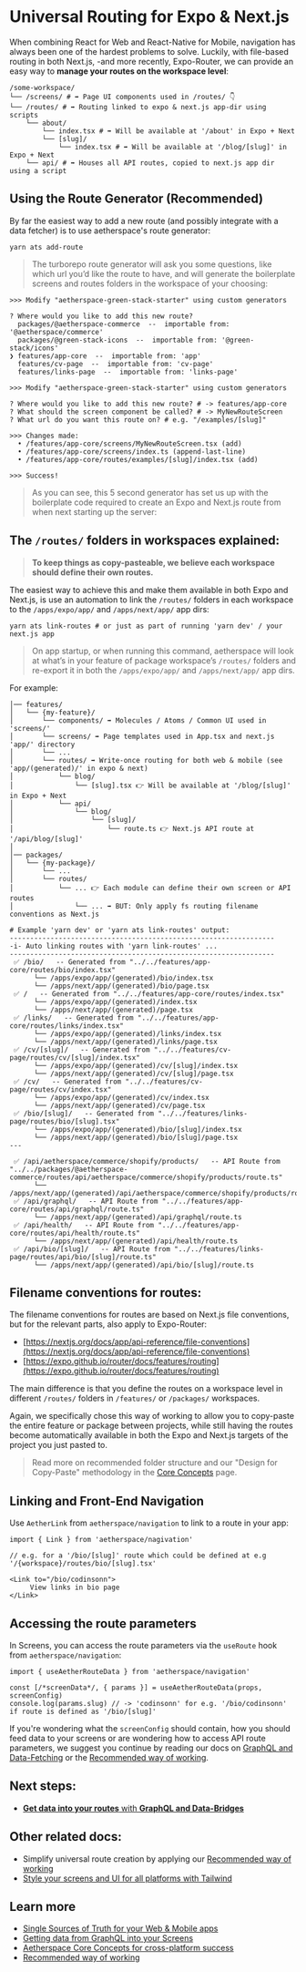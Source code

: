 # Universal Routing for Expo & Next.js

When combining React for Web and React-Native for Mobile, navigation has always been one of the hardest problems to solve. Luckily, with file-based routing in both Next.js, -and more recently, Expo-Router, we can provide an easy way to **manage your routes on the workspace level**:  

```shell
/some-workspace/
└── /screens/ # ➡️ Page UI components used in /routes/ 👇
└── /routes/ # ➡️ Routing linked to expo & next.js app-dir using scripts
    └── about/
        └── index.tsx # ➡️ Will be available at '/about' in Expo + Next
        └── [slug]/
            └── index.tsx # ➡️ Will be available at '/blog/[slug]' in Expo + Next
    └── api/ # ➡️ Houses all API routes, copied to next.js app dir using a script
```

## Using the Route Generator (Recommended)

By far the easiest way to add a new route (and possibly integrate with a data fetcher) is to use aetherspace's route generator:

```shell
yarn ats add-route
```

> The turborepo route generator will ask you some questions, like which url you’d like the route to have, and will generate the boilerplate screens and routes folders in the workspace of your choosing:

```shell
>>> Modify "aetherspace-green-stack-starter" using custom generators

? Where would you like to add this new route? 
  packages/@aetherspace-commerce  --  importable from: '@aetherspace/commerce' 
  packages/@green-stack-icons  --  importable from: '@green-stack/icons' 
❯ features/app-core  --  importable from: 'app' 
  features/cv-page  --  importable from: 'cv-page' 
  features/links-page  --  importable from: 'links-page'
```

```shell
>>> Modify "aetherspace-green-stack-starter" using custom generators

? Where would you like to add this new route? # -> features/app-core
? What should the screen component be called? # -> MyNewRouteScreen
? What url do you want this route on? # e.g. "/examples/[slug]"

>>> Changes made:
  • /features/app-core/screens/MyNewRouteScreen.tsx (add)
  • /features/app-core/screens/index.ts (append-last-line)
  • /features/app-core/routes/examples/[slug]/index.tsx (add)

>>> Success!
```

> As you can see, this 5 second generator has set us up with the boilerplate code required to create an Expo and Next.js route from when next starting up the server:

## The `/routes/` folders in workspaces explained:

> **To keep things as copy-pasteable, we believe each workspace should define their own routes.**

The easiest way to achieve this and make them available in both Expo and Next.js, is use an automation to link the `/routes/` folders in each workspace to the `/apps/expo/app/` and `/apps/next/app/` app dirs:

```shell
yarn ats link-routes # or just as part of running 'yarn dev' / your next.js app
```

> On app startup, or when running this command, aetherspace will look at what’s in your feature of package workspace’s `/routes/` folders and re-export it in both the `/apps/expo/app/` and `/apps/next/app/` app dirs.

For example:

```
│── features/
│   └── {my-feature}/
│       └── components/ ➡️ Molecules / Atoms / Common UI used in 'screens/'
│       └── screens/ ➡️ Page templates used in App.tsx and next.js 'app/' directory
│       └── ...
│       └── routes/ ➡️ Write-once routing for both web & mobile (see 'app/(generated)/' in expo & next)
│           └── blog/
│               └── [slug].tsx 👉 Will be available at '/blog/[slug]' in Expo + Next
│           └── api/
│               └── blog/
│                   └── [slug]/
│                       └── route.ts 👉 Next.js API route at '/api/blog/[slug]'
│
│── packages/
│   └── {my-package}/ 
│       └── ...
│       └── routes/
│           └── ... 👉 Each module can define their own screen or API routes
│               └── ... ➡️ BUT: Only apply fs routing filename conventions as Next.js
```

```shell
# Example 'yarn dev' or 'yarn ats link-routes' output:
-----------------------------------------------------------------
-i- Auto linking routes with 'yarn link-routes' ...
-----------------------------------------------------------------
 ✅ /bio/   -- Generated from "../../features/app-core/routes/bio/index.tsx"
      └── /apps/expo/app/(generated)/bio/index.tsx
      └── /apps/next/app/(generated)/bio/page.tsx
 ✅ /   -- Generated from "../../features/app-core/routes/index.tsx"
      └── /apps/expo/app/(generated)/index.tsx
      └── /apps/next/app/(generated)/page.tsx
 ✅ /links/   -- Generated from "../../features/app-core/routes/links/index.tsx"
      └── /apps/expo/app/(generated)/links/index.tsx
      └── /apps/next/app/(generated)/links/page.tsx
 ✅ /cv/[slug]/   -- Generated from "../../features/cv-page/routes/cv/[slug]/index.tsx"
      └── /apps/expo/app/(generated)/cv/[slug]/index.tsx
      └── /apps/next/app/(generated)/cv/[slug]/page.tsx
 ✅ /cv/   -- Generated from "../../features/cv-page/routes/cv/index.tsx"
      └── /apps/expo/app/(generated)/cv/index.tsx
      └── /apps/next/app/(generated)/cv/page.tsx
 ✅ /bio/[slug]/   -- Generated from "../../features/links-page/routes/bio/[slug].tsx"
      └── /apps/expo/app/(generated)/bio/[slug]/index.tsx
      └── /apps/next/app/(generated)/bio/[slug]/page.tsx
--- 

 ✅ /api/aetherspace/commerce/shopify/products/   -- API Route from "../../packages/@aetherspace-commerce/routes/api/aetherspace/commerce/shopify/products/route.ts"
      └── /apps/next/app/(generated)/api/aetherspace/commerce/shopify/products/route.ts
 ✅ /api/graphql/   -- API Route from "../../features/app-core/routes/api/graphql/route.ts"
      └── /apps/next/app/(generated)/api/graphql/route.ts
 ✅ /api/health/   -- API Route from "../../features/app-core/routes/api/health/route.ts"
      └── /apps/next/app/(generated)/api/health/route.ts
 ✅ /api/bio/[slug]/   -- API Route from "../../features/links-page/routes/api/bio/[slug]/route.ts"
      └── /apps/next/app/(generated)/api/bio/[slug]/route.ts
```

## Filename conventions for routes:

The filename conventions for routes are based on Next.js file conventions, but for the relevant parts, also apply to Expo-Router:
- [https://nextjs.org/docs/app/api-reference/file-conventions](https://nextjs.org/docs/app/api-reference/file-conventions)
- [https://expo.github.io/router/docs/features/routing](https://expo.github.io/router/docs/features/routing)

The main difference is that you define the routes on a workspace level in different `/routes/` folders in `/features/` or `/packages/` workspaces.

Again, we specifically chose this way of working to allow you to copy-paste the entire feature or package between projects, while still having the routes become automatically available in both the Expo and Next.js targets of the project you just pasted to.

> Read more on recommended folder structure and our "Design for Copy-Paste" methodology in the [Core Concepts](/packages/@aetherspace/core/README.md) page.

## Linking and Front-End Navigation

Use `AetherLink` from `aetherspace/navigation` to link to a route in your app:

```tsx
import { Link } from 'aetherspace/nagivation'

// e.g. for a '/bio/[slug]' route which could be defined at e.g '/{workspace}/routes/bio/[slug].tsx'

<Link to="/bio/codinsonn">
     View links in bio page
</Link>
```

## Accessing the route parameters

In Screens, you can access the route parameters via the `useRoute` hook from `aetherspace/navigation`:

```tsx
import { useAetherRouteData } from 'aetherspace/navigation'

const [/*screenData*/, { params }] = useAetherRouteData(props, screenConfig)
console.log(params.slug) // -> 'codinsonn' for e.g. '/bio/codinsonn' if route is defined as '/bio/[slug]'
```

If you're wondering what the `screenConfig` should contain, how you should feed data to your screens or are wondering how to access API route parameters, we suggest you continue by reading our docs on [GraphQL and Data-Fetching](/packages/@aetherspace/navigation/AetherPage/README.md) or the [Recommended way of working](/packages/@aetherspace/scripts/README.md).

## Next steps:

- [**Get data into your routes** with **GraphQL and Data-Bridges**](/packages/@aetherspace/navigation/AetherPage/README.md)

## Other related docs:

- Simplify universal route creation by applying our [Recommended way of working](/packages/@aetherspace/scripts/README.md)
- [Style your screens and UI for all platforms with Tailwind](/packages/@aetherspace/styles/README.md)

## Learn more

- [Single Sources of Truth for your Web & Mobile apps](/packages/@aetherspace/schemas/README.md)
- [Getting data from GraphQL into your Screens](/packages/@aetherspace/navigation/AetherPage/README.md)
- [Aetherspace Core Concepts for cross-platform success](/packages/@aetherspace/core/README.md)
- [Recommended way of working](/packages/@aetherspace/scripts/README.md)
